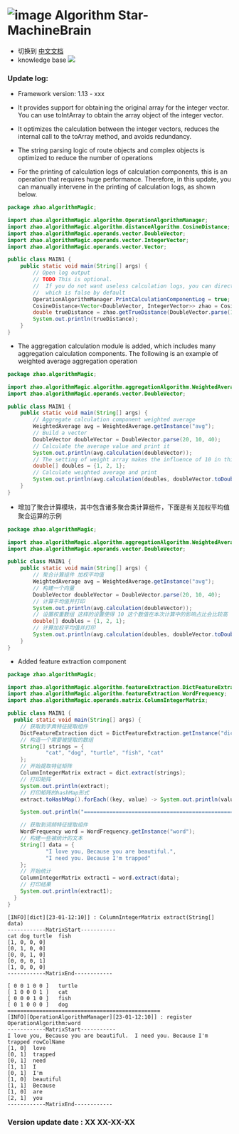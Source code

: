 # ![image](https://user-images.githubusercontent.com/113756063/194830221-abe24fcc-484b-4769-b3b7-ec6d8138f436.png) Algorithm Star-MachineBrain

- 切换到 [中文文档](https://github.com/BeardedManZhao/algorithmStar/blob/main/src_code/update/1.12_1.13-Chinese.md)
- knowledge base
  <a href="https://github.com/BeardedManZhao/algorithmStar/blob/main/KnowledgeDocument/knowledge%20base.md">
  <img src = "https://user-images.githubusercontent.com/113756063/194832492-f8c184c1-55e8-4f16-943a-34b99ac751d4.png"/>
  </a>

### Update log:

* Framework version: 1.13 - xxx

* It provides support for obtaining the original array for the integer vector. You can use toIntArray to obtain the
  array object of the integer vector.

* It optimizes the calculation between the integer vectors, reduces the internal call to the toArray method, and avoids
  redundancy.

* The string parsing logic of route objects and complex objects is optimized to reduce the number of operations

* For the printing of calculation logs of calculation components, this is an operation that requires huge performance.
  Therefore, in this update, you can manually intervene in the printing of calculation logs, as shown below.

```java
package zhao.algorithmMagic;

import zhao.algorithmMagic.algorithm.OperationAlgorithmManager;
import zhao.algorithmMagic.algorithm.distanceAlgorithm.CosineDistance;
import zhao.algorithmMagic.operands.vector.DoubleVector;
import zhao.algorithmMagic.operands.vector.IntegerVector;
import zhao.algorithmMagic.operands.vector.Vector;

public class MAIN1 {
    public static void main(String[] args) {
        // Open log output 
        // TODO This is optional. 
        //  If you do not want useless calculation logs, you can directly set it to false here or do not set this parameter, 
        //  which is false by default
        OperationAlgorithmManager.PrintCalculationComponentLog = true;
        CosineDistance<Vector<DoubleVector, IntegerVector>> zhao = CosineDistance.getInstance("zhao");
        double trueDistance = zhao.getTrueDistance(DoubleVector.parse(1.0, 2.0, 3.0, 4.0, 5.0), DoubleVector.parse(1.0, 2.0, 3.0, 4.0, 5.0));
        System.out.println(trueDistance);
    }
}
```

* The aggregation calculation module is added, which includes many aggregation calculation components. The following is
  an example of weighted average aggregation operation

```java
package zhao.algorithmMagic;

import zhao.algorithmMagic.algorithm.aggregationAlgorithm.WeightedAverage;
import zhao.algorithmMagic.operands.vector.DoubleVector;

public class MAIN1 {
    public static void main(String[] args) {
        // Aggregate calculation component weighted average
        WeightedAverage avg = WeightedAverage.getInstance("avg");
        // Build a vector
        DoubleVector doubleVector = DoubleVector.parse(20, 10, 40);
        // Calculate the average value and print it
        System.out.println(avg.calculation(doubleVector));
        // The setting of weight array makes the influence of 10 in this calculation higher
        double[] doubles = {1, 2, 1};
        // Calculate weighted average and print
        System.out.println(avg.calculation(doubles, doubleVector.toDoubleArray()));
    }
}
```

* 增加了聚合计算模块，其中包含诸多聚合类计算组件，下面是有关加权平均值聚合运算的示例

```java
package zhao.algorithmMagic;

import zhao.algorithmMagic.algorithm.aggregationAlgorithm.WeightedAverage;
import zhao.algorithmMagic.operands.vector.DoubleVector;

public class MAIN1 {
    public static void main(String[] args) {
        // 聚合计算组件 加权平均值
        WeightedAverage avg = WeightedAverage.getInstance("avg");
        // 构建一个向量
        DoubleVector doubleVector = DoubleVector.parse(20, 10, 40);
        // 计算平均值并打印
        System.out.println(avg.calculation(doubleVector));
        // 设置权重数组 这样的设置使得 10 这个数值在本次计算中的影响占比会比较高
        double[] doubles = {1, 2, 1};
        // 计算加权平均值并打印
        System.out.println(avg.calculation(doubles, doubleVector.toDoubleArray()));
    }
}
```

* Added feature extraction component

```java
package zhao.algorithmMagic;

import zhao.algorithmMagic.algorithm.featureExtraction.DictFeatureExtraction;
import zhao.algorithmMagic.algorithm.featureExtraction.WordFrequency;
import zhao.algorithmMagic.operands.matrix.ColumnIntegerMatrix;

public class MAIN1 {
  public static void main(String[] args) {
    // 获取到字典特征提取组件
    DictFeatureExtraction dict = DictFeatureExtraction.getInstance("dict");
    // 构造一个需要被提取的数组
    String[] strings = {
            "cat", "dog", "turtle", "fish", "cat"
    };
    // 开始提取特征矩阵
    ColumnIntegerMatrix extract = dict.extract(strings);
    // 打印矩阵
    System.out.println(extract);
    // 打印矩阵的hashMap形式
    extract.toHashMap().forEach((key, value) -> System.out.println(value.toString() + '\t' + key));

    System.out.println("================================================");

    // 获取到词频特征提取组件
    WordFrequency word = WordFrequency.getInstance("word");
    // 构建一些被统计的文本
    String[] data = {
            "I love you, Because you are beautiful.",
            "I need you. Because I'm trapped"
    };
    // 开始统计
    ColumnIntegerMatrix extract1 = word.extract(data);
    // 打印结果
    System.out.println(extract1);
  }
}
```

```
[INFO][dict][23-01-12:10]] : ColumnIntegerMatrix extract(String[] data)
------------MatrixStart-----------
cat	dog	turtle	fish	
[1, 0, 0, 0]
[0, 1, 0, 0]
[0, 0, 1, 0]
[0, 0, 0, 1]
[1, 0, 0, 0]
------------MatrixEnd------------

[ 0 0 1 0 0 ]	turtle
[ 1 0 0 0 1 ]	cat
[ 0 0 0 1 0 ]	fish
[ 0 1 0 0 0 ]	dog
================================================
[INFO][OperationAlgorithmManager][23-01-12:10]] : register OperationAlgorithm:word
------------MatrixStart-----------
I love you, Because you are beautiful.	I need you. Because I'm trapped	rowColName
[1, 0]	love
[0, 1]	trapped
[0, 1]	need
[1, 1]	I
[0, 1]	I'm
[1, 0]	beautiful
[1, 1]	Because
[1, 0]	are
[2, 1]	you
------------MatrixEnd------------
```

### Version update date : XX XX-XX-XX